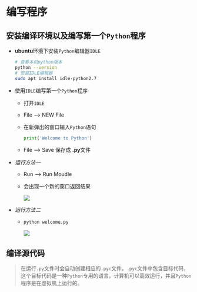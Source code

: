 # 编写程序

## 安装编译环境以及编写第一个`Python`程序

* **ubuntu**环境下安装`Python`编辑器`IDLE`

  ```bash
  # 查看本机python版本
  python --version
  # 安装IDLE编辑器
  sudo apt install idle-python2.7
  ```

* 使用`IDLE`编写第一个`Python`程序

  * 打开`IDLE`

  * File -->  NEW File

  * 在新弹出的窗口输入`Python`语句

    ```python
    print('Welcome to Python')
    ```

  * File --> Save  保存成 **.py**文件

* *运行方法一*

  * Run --> Run Moudle

  * 会出现一个新的窗口返回结果

    ![](https://vgy.me/K7qFeQ.png)

* *运行方法二*

  * ```python
    python welcome.py
    ```

    ![](https://vgy.me/QQp0m9.png)

## 编译源代码

> 在运行`.py`文件时会自动创建相应的`.pyc`文件，`.pyc`文件中包含目标代码，这个目标代码是一种`Python`专用的语言，计算机可以高效运行，并且`Python`程序是在虚拟机上运行的。


